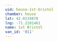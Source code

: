 ```yaml
---
uid: house-1st-bristol
chamber: house
lat: 42.0139878
lng: -71.2101461
name: 1st Bristol
van_id: '011'
---
```

